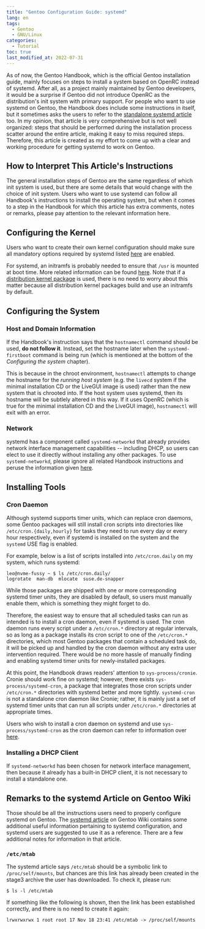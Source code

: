 ```yaml
---
title: "Gentoo Configuration Guide: systemd"
lang: en
tags:
  - Gentoo
  - GNU/Linux
categories:
  - Tutorial
toc: true
last_modified_at: 2022-07-31
---
```


As of now, the Gentoo Handbook, which is the official Gentoo installation
guide, mainly focuses on steps to install a system based on OpenRC instead of
systemd.  After all, as a project mainly maintained by Gentoo developers, it
would be a surprise if Gentoo did not introduce OpenRC as the distribution's
init system with primary support.  For people who want to use systemd on
Gentoo, the Handbook does include some instructions in itself, but it sometimes
asks the users to refer to the [standalone systemd
article][gentoo-wiki-systemd] too.  In my opinion, that article is very
comprehensive but is not well organized: steps that should be performed during
the installation process scatter around the entire article, making it easy to
miss required steps.  Therefore, this article is created as my effort to come
up with a clear and working procedure for getting systemd to work on Gentoo.

[gentoo-wiki-systemd]: https://wiki.gentoo.org/wiki/Systemd

## How to Interpret This Article's Instructions

The general installation steps of Gentoo are the same regardless of which init
system is used, but there are some details that would change with the choice of
init system.  Users who want to use systemd can follow all Handbook's
instructions to install the operating system, but when it comes to a step in
the Handbook for which this article has extra comments, notes or remarks,
please pay attention to the relevant information here.

## Configuring the Kernel

Users who want to create their own kernel configuration should make sure all
mandatory options required by systemd listed [here][systemd-kernel-options] are
enabled.

For systemd, an initramfs is probably needed to ensure that `/usr` is mounted
at boot time.  More related information can be found [here][systemd-initramfs].
Note that if a [distribution kernel package][dist-kernel] is used, there is no
need to worry about this matter because all distribution kernel packages build
and use an initramfs by default.

[systemd-kernel-options]: https://wiki.gentoo.org/wiki/Systemd#Kernel
[systemd-initramfs]: https://wiki.gentoo.org/wiki/Systemd#Ensure_.2Fusr_is_present_at_boot_time
[dist-kernel]: https://wiki.gentoo.org/wiki/Project:Distribution_Kernel

## Configuring the System

### Host and Domain Information

If the Handbook's instruction says that the `hostnamectl` command should be
used, **do not follow it**.  Instead, set the hostname later when the
`systemd-firstboot` command is being run (which is mentioned at the bottom of
the *Configuring the system* chapter).

This is because in the chroot environment, `hostnamectl` attempts to change the
hostname for the *running host system* (e.g. the `livecd` system if the minimal
installation CD or the LiveGUI image is used) rather than the new system that
is chrooted into.  If the host system uses systemd, then its hostname will be
subtlely altered in this way.  If it uses OpenRC (which is true for the minimal
installation CD and the LiveGUI image), `hostnamectl` will exit with an error.

### Network

systemd has a component called `systemd-networkd` that already provides network
interface management capabilities -- including DHCP, so users can elect to use
it directly without installing any other packages.  To use `systemd-networkd`,
please ignore all related Handbook instructions and peruse the information
given [here][systemd-networkd].

[systemd-networkd]: https://wiki.gentoo.org/wiki/Systemd#systemd-networkd

## Installing Tools

### Cron Daemon

Although systemd supports timer units, which can replace cron daemons, some
Gentoo packages will still install cron scripts into directories like
`/etc/cron.{daily,hourly}` for tasks they need to run every day or every hour
respectively, even if systemd is installed on the system and the `systemd` USE
flag is enabled.

For example, below is a list of scripts installed into `/etc/cron.daily` on my
system, which runs systemd:

```console
leo@nvme-fussy ~ $ ls /etc/cron.daily/
logrotate  man-db  mlocate  suse.de-snapper
```

While those packages are shipped with one or more corresponding systemd timer
units, they are disabled by default, so users must manually enable them, which
is something they might forget to do.

Therefore, the easiest way to ensure that all scheduled tasks can run as
intended is to install a cron daemon, even if systemd is used.  The cron daemon
runs every script under a `/etc/cron.*` directory at regular intervals, so as
long as a package installs its cron script to one of the `/etc/cron.*`
directories, which most Gentoo packages that contain a scheduled task do, it
will be picked up and handled by the cron daemon without any extra user
intervention required.  There would be no more hassle of manually finding and
enabling systemd timer units for newly-installed packages.

At this point, the Handbook draws readers' attention to `sys-process/cronie`.
Cronie should work fine on systemd; however, there exists
`sys-process/systemd-cron`, a package that integrates those cron scripts under
`/etc/cron.*` directories with systemd better and more tightly. `systemd-cron`
is not a standalone cron daemon like Cronie; rather, it is mainly just a set of
systemd timer units that can run all scripts under `/etc/cron.*` directories at
appropriate times.

Users who wish to install a cron daemon on systemd and use
`sys-process/systemd-cron` as the cron daemon can refer to information over
[here][systemd-cron].

[systemd-cron]: https://wiki.gentoo.org/wiki/Systemd#Replacing_cron

### Installing a DHCP Client

If `systemd-networkd` has been chosen for network interface management, then
because it already has a built-in DHCP client, it is not necessary to install a
standalone one.

## Remarks to the systemd Article on Gentoo Wiki

Those should be all the instructions users need to properly configure systemd
on Gentoo.  The [systemd article][gentoo-wiki-systemd] on Gentoo Wiki contains
some additional useful information pertaining to systemd configuration, and
systemd users are suggested to use it as a reference.  There are a few
additional notes for information in that article.

### `/etc/mtab`

The systemd article says `/etc/mtab` should be a symbolic link to
`/proc/self/mounts`, but chances are this link has already been created in the
stage3 archive the user has downloaded.  To check it, please run:

```console
$ ls -l /etc/mtab
```

If something like the following is shown, then the link has been established
correctly, and there is no need to create it again:

```
lrwxrwxrwx 1 root root 17 Nov 18 23:41 /etc/mtab -> /proc/self/mounts
```
